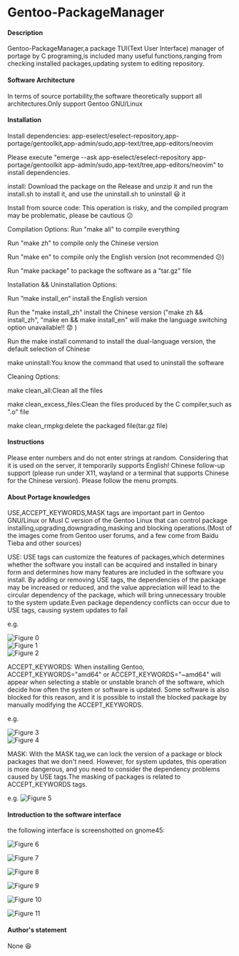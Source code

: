 # Gentoo-PackageManager

#### Description

Gentoo-PackageManager,a package TUI(Text User Interface) manager of portage by C programing,is included many useful functions,ranging from checking installed packages,updating system to editing repository.

#### Software Architecture

In terms of source portability,the software theoretically support all architectures.Only support Gentoo GNU/Linux

#### Installation

Install dependencies:
app-eselect/eselect-repository,app-portage/gentoolkit,app-admin/sudo,app-text/tree,app-editors/neovim

Please execute "emerge --ask app-eselect/eselect-repository app-portage/gentoolkit app-admin/sudo,app-text/tree,app-editors/neovim" to install dependencies.

install:
Download the package on the Release and unzip it and run the install.sh to install it, and use the uninstall.sh to uninstall 😃 it

Install from source code: This operation is risky, and the compiled program may be problematic, please be cautious 😕

Compilation Options: 
Run "make all" to compile everything

Run "make zh" to compile only the Chinese version

Run "make en" to compile only the English version (not recommended 😕)

Run "make package" to package the software as a "tar.gz" file

 Installation && Uninstallation Options: 
 
 Run ”make install_en“ install the English version
 
 Run the "make install_zh" install the Chinese version ("make zh && install_zh", "make en && make install_en" will make the language switching option unavailable!! 😟 )
 
 Run the make install command to install the dual-language version, the default selection of Chinese

make uninstall:You know the command that used to uninstall the software

Cleaning Options:

make clean_all:Clean all the files

make clean_excess_files:Clean the files produced by the C compiler,such as ".o" file

make clean_rmpkg:delete the packaged file(tar.gz file)

#### Instructions

Please enter numbers and do not enter strings at random.
Considering that it is used on the server, it temporarily supports English! Chinese follow-up support (please run under X11, wayland or a terminal that supports Chinese for the Chinese version).
Please follow the menu prompts.

#### About Portage knowledges

USE,ACCEPT_KEYWORDS,MASK tags are important part in Gentoo GNU/Linux or Musl C  version of the Gentoo Linux that can control package installing,upgrading,downgrading,masking and blocking operations.(Most of the images come from Gentoo user forums, and a few come from Baidu Tieba and other sources)

USE:
USE tags can customize the features of packages,which determines whether the software you install can be acquired and installed in binary form and determines how many features are included in the software you install. By adding or removing USE tags, the dependencies of the package may be increased or reduced, and the value appreciation will lead to the circular dependency of the package, which will bring unnecessary trouble to the system update.Even package dependency conflicts can occur due to USE tags, causing system updates to fail

e.g.

![Figure 0](images/80bdca7261eba11a1413a799eca6bbac368eb85320229d9b4f2069bf80a30ffc.png)  
![Figure 1](images/391035e73226552cf6c4033e95a7229223228f3a02e39b976bd79498cd0b163b.png)  
![Figure 2](images/3c5e46595b3bd2b66f290faf43bca211e89b31b2f33485b58014809c366b1de1.png)  

ACCEPT_KEYWORDS:
When installing Gentoo, ACCEPT_KEYWORDS="amd64" or ACCEPT_KEYWORDS="~amd64" will appear when selecting a stable or unstable branch of the software, which decide how often the system or software is updated. Some software is also blocked for this reason, and it is possible to install the blocked package by manually modifying the ACCEPT_KEYWORDS.

e.g.

![Figure 3](images/4486e250d6cc524899b3f06de31c6eed4bbe4e4cd0967b75ba2637a3349e6694.png)  
![Figure 4](images/c6ee2269ced378ee465bfc4d81fd7c7b879f8c55ddf55630bcde961fb4b0982a.png)  

MASK:
With the MASK tag,we can lock the version of a package or block packages that we don't need. However, for system updates, this operation is more dangerous, and you need to consider the dependency problems caused by USE tags.The masking of packages is related to ACCEPT_KEYWORDS tags.

e.g.
![Figure 5](images/c5092ecccf234c21c49ae706da5e2e5e33be23c6f0630e9dea19b05ac4f81b7b.png)  

#### Introduction to the software interface

the following interface is screenshotted on gnome45:

![Figure 6](images/888ad94d96e1dd525cb553229b9610e21cf7b1cde81d71657b0584ec047dc4f6.png)  

![Figure 7](images/4571f69f63226806978ea6ba413a32a48ef2e68fe527538b30457f2c2ff6cc94.png)  

![Figure 8](images/d33ec84f368e6e052634b3447ae2cf365b7d367dcd319c47a14b86be1d63771c.png)  

![Figure 9](images/36a5047f45da11e8265ea5cc6c70fe4a42b79b2a1d14d0447b81b54e6d0a906b.png)  

![Figure 10](images/f466783ebc0fbb1bb0154fca3e508bd6fa19c241de294f738e9f628d99a79bd4.png)  

![Figure 11](images/045204cea7fe0045d331b51f837308b6cb3c427d70aa47e5734608469eb379a5.png)

#### Author's statement

None :laughing:
